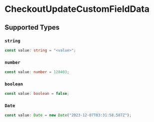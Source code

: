 # CheckoutUpdateCustomFieldData


## Supported Types

### `string`

```typescript
const value: string = "<value>";
```

### `number`

```typescript
const value: number = 128403;
```

### `boolean`

```typescript
const value: boolean = false;
```

### `Date`

```typescript
const value: Date = new Date("2023-12-07T03:31:58.587Z");
```

